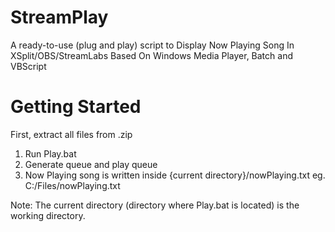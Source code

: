 # StreamPlay
A ready-to-use (plug and play) script to Display Now Playing Song In XSplit/OBS/StreamLabs
Based On Windows Media Player, Batch and VBScript
# Getting Started
First, extract all files from .zip
1. Run Play.bat
2. Generate queue and play queue
3. Now Playing song is written inside {current directory}/nowPlaying.txt eg. C:/Files/nowPlaying.txt

Note: The current directory (directory where Play.bat is located) is the working directory.
